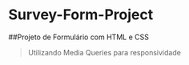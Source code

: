 # Survey-Form-Project
##Projeto de Formulário com HTML e CSS
>Utilizando Media Queries para responsividade
